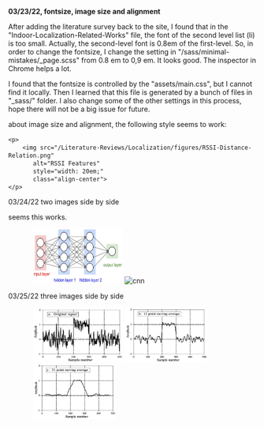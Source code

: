 **03/23/22, fontsize, image size and alignment**

After adding the literature survey back to the site, I found that in the "Indoor-Localization-Related-Works" file, the font of the second level list (li) is too small. Actually, the second-level font is 0.8em of the first-level. 
So, in order to change the fontsize, I change the setting in "/sass/minimal-mistakes/_page.scss" from 0.8 em to 0,9 em. It looks good. 
The inspector in Chrome helps a lot.

I found that the fontsize is controlled by the "assets/main.css", but I cannot find it locally. Then I learned that this file is generated by a bunch of files in "_sass/" folder.
I also change some of the other settings in this process, hope there will not be a big issue for future.

about image size and alignment, the following style seems to work:

```
<p>
	<img src="/Literature-Reviews/Localization/figures/RSSI-Distance-Relation.png" 
       alt="RSSI Features" 
       style="width: 20em;" 
       class="align-center">
</p>
```



03/24/22 two images side by side

seems this works.

<figure class="half" style="margin-left: 10%; margin-right: 10%; " >
    <img 
       src="/Blog/MLfolds/deep-learning/figures/neural_net2.png"
       alt="neural_net2" 
       class="align-center"
       style="height: 8em; width: 13em" > 
    <img 
       src="/Blog/MLfolds/deep-learning/cnn.png"
       alt="cnn"
       class="align-center"
       style="height: 8em; width: 12em" >
</figure>



03/25/22 three images side by side

<figure class="third" style="margin-left: 10%; margin-right: 10%; " >
    <img 
       src="/Blog/Time-Series/figures/Digital-filter-Original-signal.png"
       alt="Digital-filter-Original-signal" 
       class="align-center"
       style="height: 8em; width: 13em" > 
    <img 
       src="/Blog/Time-Series/figures/Digital-filter-11-point-moving-average.png"
       alt="Digital-filter-11-point-moving-average"
       class="align-center"
       style="height: 8em; width: 12em" >
    <img 
       src="/Blog/Time-Series/figures/Digital-filter-51-point-moving-average.png"
       alt="Digital-filter-51-point-moving-average"
       class="align-center"
       style="height: 8em; width: 12em" >
</figure>
